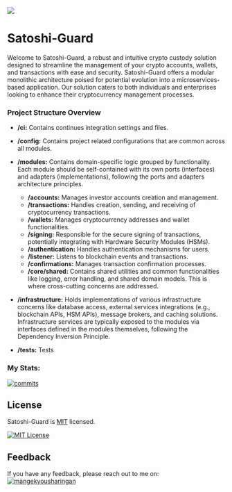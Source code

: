 ![](https://dev-to-uploads.s3.amazonaws.com/uploads/articles/th5xamgrr6se0x5ro4g6.png)

# Satoshi-Guard

Welcome to Satoshi-Guard, a robust and intuitive crypto custody solution designed to streamline the management of your crypto accounts, wallets, and transactions with ease and security. Satoshi-Guard offers a modular monolithic architecture poised for potential evolution into a microservices-based application.
Our solution caters to both individuals and enterprises looking to enhance their cryptocurrency management processes.

### Project Structure Overview

- **/ci:** Contains continues integration settings and files.
- **/config:** Contains project related configurations that are common across all modules.
- **/modules:** Contains domain-specific logic grouped by functionality. Each module should be self-contained with its own ports (interfaces) and adapters (implementations), following the ports and adapters architecture principles.

  - **/accounts:** Manages investor accounts creation and management.
  - **/transactions:** Handles creation, sending, and receiving of cryptocurrency transactions.
  - **/wallets:** Manages cryptocurrency addresses and wallet functionalities.
  - **/signing:** Responsible for the secure signing of transactions, potentially integrating with Hardware Security Modules (HSMs).
  - **/authentication:** Handles authentication mechanisms for users.
  - **/listener:** Listens to blockchain events and transactions.
  - **/confirmations:** Manages transaction confirmation processes.
  - **/core/shared:** Contains shared utilities and common functionalities like logging, error handling, and shared domain models. This is where cross-cutting concerns are addressed.

- **/infrastructure:** Holds implementations of various infrastructure concerns like database access, external services integrations (e.g., blockchain APIs, HSM APIs), message brokers, and caching solutions. Infrastructure services are typically exposed to the modules via interfaces defined in the modules themselves, following the Dependency Inversion Principle.
- **/tests:** Tests

### My Stats:

[![commits](https://badgen.net/github/commits/mangekyousharingan/satoshi-guard/master)](https://github.com/mangekyousharingan/satoshi-guard/commits/master?icon=github&color=green)

## License

Satoshi-Guard is [MIT](https://choosealicense.com/licenses/mit/) licensed.

[![MIT License](https://img.shields.io/badge/License-MIT-green.svg)](https://choosealicense.com/licenses/mit/)

## Feedback

If you have any feedback, please reach out to me on: [![mangekyousharingan](https://img.shields.io/badge/GitHub-100000?style=for-the-badge&logo=github&logoColor=white)](https://github.com/mangekyousharingan)
